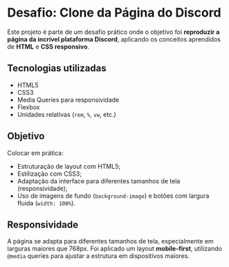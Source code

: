 # Desafio: Clone da Página do Discord

Este projeto é parte de um desafio prático onde o objetivo foi **reproduzir a página da incrível plataforma Discord**, aplicando os conceitos aprendidos de **HTML** e **CSS responsivo**.

## Tecnologias utilizadas

- HTML5  
- CSS3  
- Media Queries para responsividade  
- Flexbox  
- Unidades relativas (`rem`, `%`, `vw`, etc.)

## Objetivo

Colocar em prática:

- Estruturação de layout com HTML5;
- Estilização com CSS3;
- Adaptação da interface para diferentes tamanhos de tela (responsividade);
- Uso de imagens de fundo (`background-image`) e botões com largura fluida (`width: 100%`).

## Responsividade

A página se adapta para diferentes tamanhos de tela, especialmente em larguras maiores que 768px. Foi aplicado um layout **mobile-first**, utilizando `@media` queries para ajustar a estrutura em dispositivos maiores.